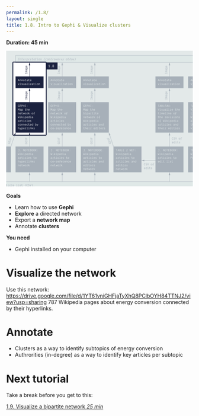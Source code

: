 ```yaml
---
permalink: /1.8/
layout: single
title: 1.8. Intro to Gephi & Visualize clusters
---
```


**Duration: 45 min**

[
	![Overview tuto 1.8](../assets/images/1-8.jpg)
](../assets/images/1-8.jpg)

**Goals**
* Learn how to use **Gephi**
* **Explore** a directed network
* Export a **network map**
* Annotate **clusters**

**You need**
* Gephi installed on your computer

# Visualize the network

Use this network: https://drive.google.com/file/d/1YT61vniGHFjaTyXhQ8PClbOYH84TTNJ2/view?usp=sharing
787 Wikipedia pages about energy conversion connected by their hyperlinks.

# Annotate
- Clusters as a way to identify subtopics of energy conversion
- Authrorities (in-degree) as a way to identify key articles per subtopic


# Next tutorial

Take a break before you get to this:

[1.9. Visualize a bipartite network *25 min*](../1.9/)
